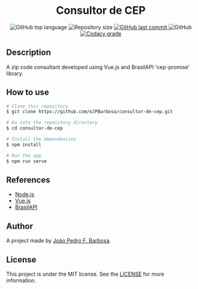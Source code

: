 <p align="center">
  <h1 align="center">Consultor de CEP</h1>
</p>

<p align="center">
  <img alt="GitHub top language" src="https://img.shields.io/github/languages/top/oJPBarbosa/consultor-de-cep.svg">

  <img alt="Repository size" src="https://img.shields.io/github/repo-size/oJPBarbosa/consultor-de-cep.svg">

  <a href="https://github.com/oJPBarbosa/consultor-de-cep/commits/master">
    <img alt="GitHub last commit" src="https://img.shields.io/github/last-commit/oJPBarbosa/consultor-de-cep.svg">
  </a>

  <img alt="GitHub" src="https://img.shields.io/github/license/oJPBarbosa/consultor-de-cep.svg">
  
  <a href="https://www.codacy.com/app/Nouani/FastFeet-API?utm_source=github.com&amp;utm_medium=referral&amp;utm_content=Nouani/FastFeet-API&amp;utm_campaign=Badge_Grade">
    <img alt="Codacy grade" src="https://img.shields.io/codacy/grade/1b577a07dda843aba09f4bc55d1af8fc.svg">
  </a>
</p>

## Description
A zip code consultant developed using Vue.js and BrasilAPI 'cep-promise' library.

## How to use

```bash
# Clone this repository
$ git clone https://github.com/oJPBarbosa/consultor-de-cep.git

# Go into the repository directory
$ cd consultor-de-cep

# Install the dependencies
$ npm install

# Run the app
$ npm run serve
```

## References

  - [Node.js](https://nodejs.org/)
  - [Vue.js](https://vuejs.org/)
  - [BrasilAPI](https://github.com/BrasilAPI/)

## Author
A project made by [João Pedro F. Barbosa](https://github.com/oJPBarbosa).

## License
This project is under the MIT license. See the [LICENSE](https://github.com/oJPBarbosa/consultor-de-cep/blob/main/LICENSE) for more information.
